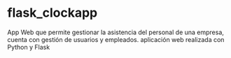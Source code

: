 # flask_clockapp
App Web que permite gestionar la asistencia del personal de una empresa, cuenta con gestión de usuarios y empleados. aplicación web realizada con Python y Flask
